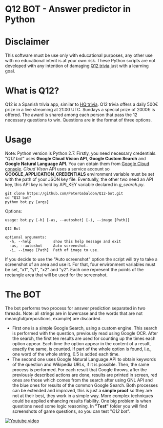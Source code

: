 Q12 BOT - Answer predictor in Python
====================================

# Disclaimer
This software must be use only with educational purposes, any other use with no educational intent is at your own risk. These Python scripts are not developed with any intention of damaging [Q12 trivia](http://q12.live) just with a learning goal.

# What is Q12?
Q12 is a Spanish trivia app, similar to [HQ trivia](https://twitter.com/hqtrivia). Q12 trivia offers a daily 500€ prize in a live streaming at 21:00 UTC. Sundays a special prize of 2000€ is offered. The award is shared among each person that pass the 12 necessary questions to win. Questions are in the format of three options.

# Usage
Note: Python version is Python 2.7.
Firstly, you need necessary credentials. "*Q12 bot*" uses **Google Cloud Vision API**, **Google Custom Search** and **Google Natural Language API**. You can obtain them from [Google Cloud console](http://console.cloud.google.com). *Cloud Vison* API uses a service account so **GOOGLE_APPLICATION_CREDENTIALS** environment variable must be set with the path of your JSON key file. Eventually, the other two need an API key, this API key is held by API_KEY variable declared in *g_search.py*.

```
git clone https://github.com/PeterGabaldon/Q12-bot.git
cd "Q12 bot"
python bot.py [args]
```

Options:
```
usage: bot.py [-h] [-as, --autoshot] [-i, --image [Path]]

Q12 Bot

optional arguments:
  -h, --help          show this help message and exit
  -as, --autoshot     Auto screenshot.
  -i, --image [Path]  Path of image to use.

```

If you decide to use the "Auto screenshot" option the script will try to take a screenshot of an area and use it. For that, four environment variables must be set, "x1", "y1", "x2" and "y2". Each one represent the points of the rectangle area that will be used for the screenshot.

# The BOT
The bot performs two process for answer prediction separated in two threads.
Note: all strings are in lowercase and the words that are not meangful(prepositions, example) are discarded.
* First one is a simple Google Search, using a custom engine. This search is performed with the question, previously read using Google OCR. After the search, the first ten results are used for counting up the times each option appear. Each time the option appear in the content of a result, exactly the same, is counted. If part of the whole option is found, i.e., one word of the whole string, 0.5 is added each time.
* The second one uses Google Natural Language API to obtain keywords of the question and Wikipedia URLs, if it is possible. Then, the same process is performed.
For each result that Google throws, after the previously described actions are done, results are printed in screen, red ones are those which comes from the search after using GNL API and the blue ones for results of the common Google Search.
Both processes can be extended and improved, this is just a **simple proof** so they are not at their best, they work in a simple way. More complex techniques could be applied enhancing results fiability. One big problem is when questions need some logic reasoning. In **"Test"** folder you will find screenshots of game questions, so you can test "*Q12 bot*".

[![Youtube video](http://img.youtube.com/vi/ePopR13X8j8/0.jpg)](http://www.youtube.com/watch?v=ePopR13X8j8)